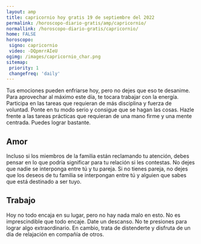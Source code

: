 ```yaml
---
layout: amp
title: capricornio hoy gratis 19 de septiembre del 2022 
permalink: /horoscopo-diario-gratis/amp/capricornio/
normallink: /horoscopo-diario-gratis/capricornio/
home: FALSE
horoscopo:
 signo: capricornio
 video: -DQpmrrAIeU
ogimg: /images/capricornio_char.png
sitemap:
 priority: 1
 changefreq: 'daily'
---
```



Tus emociones pueden enfriarse hoy, pero no dejes que eso te desanime. Para aprovechar al máximo este día, te tocara trabajar con la energía. Participa en las tareas que requieran de más disciplina y fuerza de voluntad. Ponte en tu modo serio y consigue que se hagan las cosas. Hazle frente a las tareas prácticas que requieran de una mano firme y una mente centrada. Puedes lograr bastante.

## Amor

Incluso si los miembros de la familia están reclamando tu atención, debes pensar en lo que podría significar para tu relación si les contestas. No dejes que nadie se interponga entre tú y tu pareja. Si no tienes pareja, no dejes que los deseos de tu familia se interpongan entre tú y alguien que sabes que está destinado a ser tuyo.

## Trabajo

Hoy no todo encaja en su lugar, pero no hay nada malo en esto. No es imprescindible que todo encaje. Date un descanso. No te presiones para lograr algo extraordinario. En cambio, trata de distenderte y disfruta de un día de relajación en compañía de otros.